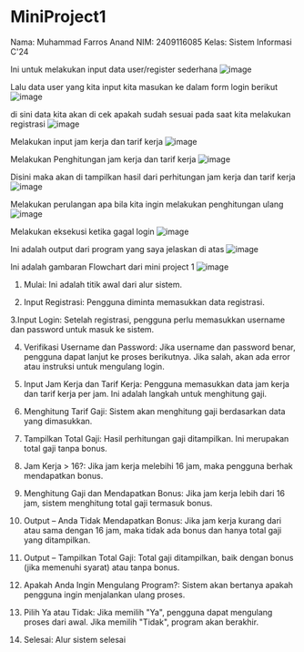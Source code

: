 # MiniProject1
Nama: Muhammad Farros Anand
NIM: 2409116085
Kelas: Sistem Informasi C'24

Ini untuk melakukan input data user/register sederhana
![image](https://github.com/user-attachments/assets/5aaa77c5-fb86-41a2-b3f1-bd5939642e16)

Lalu data user yang kita input kita masukan ke dalam form login berikut
![image](https://github.com/user-attachments/assets/b782e2ef-0ce3-4111-8cc2-5e72e324aefa)

di sini data kita akan di cek apakah sudah sesuai pada saat kita melakukan registrasi
![image](https://github.com/user-attachments/assets/5a441e9d-3649-4734-8b76-bb4e2e6d3129)

Melakukan input jam kerja dan tarif kerja
![image](https://github.com/user-attachments/assets/cfcbaa0c-71e0-4e91-98f2-697351fc3de2)

Melakukan Penghitungan jam kerja dan tarif kerja
![image](https://github.com/user-attachments/assets/a193eb03-ee0f-4ef6-9e4e-359d146b28b3)

Disini maka akan di tampilkan hasil dari perhitungan jam kerja dan tarif kerja
![image](https://github.com/user-attachments/assets/f4266c99-2ac8-4a95-9700-7ec30fd556f2)

Melakukan perulangan apa bila kita ingin melakukan penghitungan ulang
![image](https://github.com/user-attachments/assets/3879aefb-c13c-4a84-b41d-064697ce4c3e)

Melakukan eksekusi ketika gagal login
![image](https://github.com/user-attachments/assets/52c1fcc2-036e-40cb-bea8-6bcdc85def02)

Ini adalah output dari program yang saya jelaskan di atas
![image](https://github.com/user-attachments/assets/41989fb6-f352-4747-b009-71842cb3d0db)

Ini adalah gambaran Flowchart dari mini project 1
![image](https://github.com/user-attachments/assets/a419ee33-10f4-420a-8a09-451445c2b6aa)

1. Mulai:
Ini adalah titik awal dari alur sistem.

3. Input Registrasi:
Pengguna diminta memasukkan data registrasi.

3.Input Login:
Setelah registrasi, pengguna perlu memasukkan username dan password untuk masuk ke sistem.

4. Verifikasi Username dan Password:
Jika username dan password benar, pengguna dapat lanjut ke proses berikutnya. Jika salah, akan ada error atau instruksi untuk mengulang login.

6. Input Jam Kerja dan Tarif Kerja:
Pengguna memasukkan data jam kerja dan tarif kerja per jam. Ini adalah langkah untuk menghitung gaji.

6. Menghitung Tarif Gaji:
Sistem akan menghitung gaji berdasarkan data yang dimasukkan.

8. Tampilkan Total Gaji:
Hasil perhitungan gaji ditampilkan. Ini merupakan total gaji tanpa bonus.

8. Jam Kerja > 16?:
Jika jam kerja melebihi 16 jam, maka pengguna berhak mendapatkan bonus.

9. Menghitung Gaji dan Mendapatkan Bonus:
Jika jam kerja lebih dari 16 jam, sistem menghitung total gaji termasuk bonus.

10. Output – Anda Tidak Mendapatkan Bonus:
Jika jam kerja kurang dari atau sama dengan 16 jam, maka tidak ada bonus dan hanya total gaji yang ditampilkan.

11. Output – Tampilkan Total Gaji:
Total gaji ditampilkan, baik dengan bonus (jika memenuhi syarat) atau tanpa bonus.

12. Apakah Anda Ingin Mengulang Program?:
Sistem akan bertanya apakah pengguna ingin menjalankan ulang proses.

14. Pilih Ya atau Tidak:
Jika memilih "Ya", pengguna dapat mengulang proses dari awal. Jika memilih "Tidak", program akan berakhir.

16. Selesai:
Alur sistem selesai

